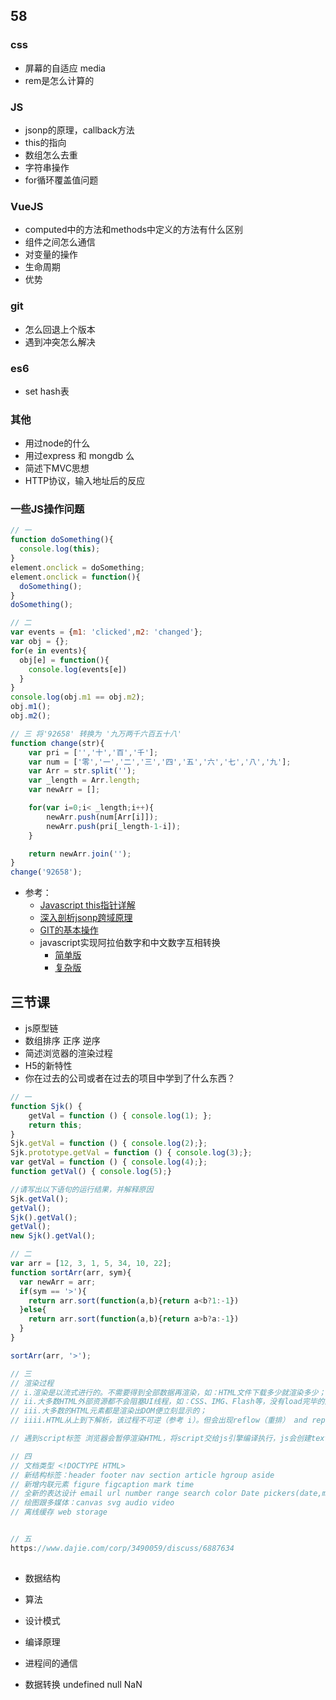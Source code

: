## 58
### css
* 屏幕的自适应 media
* rem是怎么计算的


### JS
* jsonp的原理，callback方法
* this的指向
* 数组怎么去重
* 字符串操作
* for循环覆盖值问题


### VueJS
* computed中的方法和methods中定义的方法有什么区别
* 组件之间怎么通信
* 对变量的操作
* 生命周期
* 优势


### git
* 怎么回退上个版本
* 遇到冲突怎么解决


### es6 
* set hash表

### 其他
* 用过node的什么
* 用过express 和 mongdb 么
* 简述下MVC思想
* HTTP协议，输入地址后的反应



### 一些JS操作问题
```javascript
// 一
function doSomething(){
  console.log(this);
}
element.onclick = doSomething;
element.onclick = function(){
  doSomething();
}
doSomething();

// 二
var events = {m1: 'clicked',m2: 'changed'};
var obj = {};
for(e in events){
  obj[e] = function(){
    console.log(events[e])
  }
}
console.log(obj.m1 == obj.m2);
obj.m1();
obj.m2();

// 三 将'92658' 转换为 '九万两千六百五十八'
function change(str){
	var pri = ['','十','百','千'];
	var num = ['零','一','二','三','四','五','六','七','八','九'];
	var Arr = str.split('');
	var _length = Arr.length;
	var newArr = [];

	for(var i=0;i< _length;i++){
		newArr.push(num[Arr[i]]);
		newArr.push(pri[_length-1-i]);
	}

	return newArr.join('');
}
change('92658');

```
* 参考：
	* [Javascript this指针详解](http://blog.csdn.net/daiwei15/article/details/7635463)
	* [深入剖析jsonp跨域原理](http://www.cnblogs.com/digdeep/p/4170059.html)
	* [GIT的基本操作](http://www.cnblogs.com/my-freedom/p/5701427.html)
	* javascript实现阿拉伯数字和中文数字互相转换
		* [简单版](http://blog.csdn.net/gmd_web/article/details/55254131)
		* [复杂版](https://segmentfault.com/a/1190000008962568)


## 三节课
* js原型链
* 数组排序 正序 逆序
* 简述浏览器的渲染过程
* H5的新特性
* 你在过去的公司或者在过去的项目中学到了什么东西？

```javaScript
// 一
function Sjk() {
    getVal = function () { console.log(1); };
    return this;
}
Sjk.getVal = function () { console.log(2);};
Sjk.prototype.getVal = function () { console.log(3);};
var getVal = function () { console.log(4);};
function getVal() { console.log(5);}

//请写出以下语句的运行结果，并解释原因
Sjk.getVal();
getVal();
Sjk().getVal();
getVal();
new Sjk().getVal();

// 二
var arr = [12, 3, 1, 5, 34, 10, 22];
function sortArr(arr, sym){
  var newArr = arr;
  if(sym == '>'){
    return arr.sort(function(a,b){return a<b?1:-1})
  }else{
    return arr.sort(function(a,b){return a>b?a:-1})
  }
}

sortArr(arr, '>');

// 三
// 渲染过程
// i.渲染是以流式进行的。不需要得到全部数据再渲染，如：HTML文件下载多少就渲染多少；
// ii.大多数HTML外部资源都不会阻塞UI线程，如：CSS、IMG、Flash等，没有load完毕的图片会留一个空位置在那里；
// iii.大多数的HTML元素都是渲染出DOM便立刻显示的；
// iiii.HTML从上到下解析，该过程不可逆（参考 i）。但会出现reflow（重排） and repaint（重绘）。

// 遇到script标签 浏览器会暂停渲染HTML，将script交给js引擎编译执行，js会创建textNode

// 四
// 文档类型 <!DOCTYPE HTML>
// 新结构标签：header footer nav section article hgroup aside
// 新增内联元素 figure figcaption mark time 
// 全新的表达设计 email url number range search color Date pickers(date,month)
// 绘图跟多媒体：canvas svg audio video
// 离线缓存 web storage


// 五
https://www.dajie.com/corp/3490059/discuss/6887634

```



##
* 数据结构
* 算法
* 设计模式
* 编译原理
* 进程间的通信

* 数据转换 undefined null NaN

